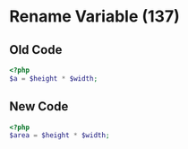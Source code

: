 # Rename Variable (137)

## Old Code
```php
<?php
$a = $height * $width;
```

## New Code
```php
<?php
$area = $height * $width;
```